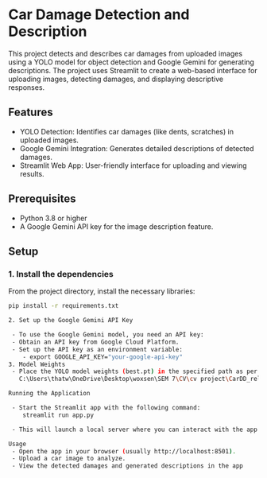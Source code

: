 # Car Damage Detection and Description

This project detects and describes car damages from uploaded images using a YOLO model for object detection and Google Gemini for generating descriptions. The project uses Streamlit to create a web-based interface for uploading images, detecting damages, and displaying descriptive responses.

## Features

- YOLO Detection: Identifies car damages (like dents, scratches) in uploaded images.
- Google Gemini Integration: Generates detailed descriptions of detected damages.
- Streamlit Web App: User-friendly interface for uploading and viewing results.

## Prerequisites

- Python 3.8 or higher
- A Google Gemini API key for the image description feature.

## Setup

### 1. Install the dependencies

From the project directory, install the necessary libraries:

```bash
pip install -r requirements.txt

2. Set up the Google Gemini API Key

 - To use the Google Gemini model, you need an API key:
 - Obtain an API key from Google Cloud Platform.
 - Set up the API key as an environment variable:
    - export GOOGLE_API_KEY="your-google-api-key"
3. Model Weights
 - Place the YOLO model weights (best.pt) in the specified path as per your code:
   C:\Users\thatw\OneDrive\Desktop\woxsen\SEM 7\CV\cv project\CarDD_release\CarDD_release\CarDD_COCO\Dataset\runs\detect\train3\weights\best.pt

Running the Application

 - Start the Streamlit app with the following command:
    streamlit run app.py

 - This will launch a local server where you can interact with the app.

Usage
 - Open the app in your browser (usually http://localhost:8501).
 - Upload a car image to analyze.
 - View the detected damages and generated descriptions in the app